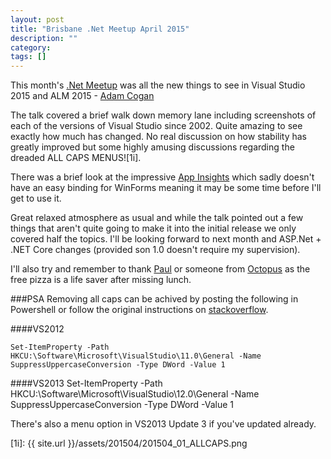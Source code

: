 ```yaml
---
layout: post
title: "Brisbane .Net Meetup April 2015"
description: ""
category: 
tags: []
---
```


This month's [.Net  Meetup][1] was all the new things to see in Visual Studio 2015 and ALM 2015 - [Adam Cogan][2]

The talk covered a brief walk down memory lane including screenshots of each of the versions of Visual Studio since 2002.  Quite amazing to see exactly how much has changed.  No real discussion on how stability has greatly improved but some highly amusing discussions regarding the dreaded ALL CAPS MENUS![1i].

There was a brief look at the impressive [App Insights][4] which sadly doesn't have an easy binding for WinForms meaning it may be some time before I'll get to use it.

Great relaxed atmosphere as usual and while the talk pointed out a few things that aren't quite going to make it into the initial release we only covered half the topics.  I'll be looking forward to next month and ASP.Net + .NET Core changes (provided son 1.0 doesn't require my supervision).

I'll also try and remember to thank [Paul][5] or someone from [Octopus][6] as the free pizza is a life saver after missing lunch.

###PSA
Removing all caps can be achived by posting the following in Powershell or follow the original instructions on [stackoverflow][3].

####VS2012

    Set-ItemProperty -Path HKCU:\Software\Microsoft\VisualStudio\11.0\General -Name SuppressUppercaseConversion -Type DWord -Value 1

####VS2013
    Set-ItemProperty -Path HKCU:\Software\Microsoft\VisualStudio\12.0\General -Name SuppressUppercaseConversion -Type DWord -Value 1
	
There's also a menu option in VS2013 Update 3 if you've updated already.

[1]: http://www.meetup.com/Brisbane-Net-User-Group/events/221696495/
[2]: http://www.adamcogan.com/
[3]: http://stackoverflow.com/a/10859562
[4]: http://azure.microsoft.com/en-us/documentation/articles/app-insights-windows-usage/
[5]: http://paulstovell.com/
[6]: http://octopusdeploy.com/
[1i]: {{ site.url }}/assets/201504/201504_01_ALLCAPS.png